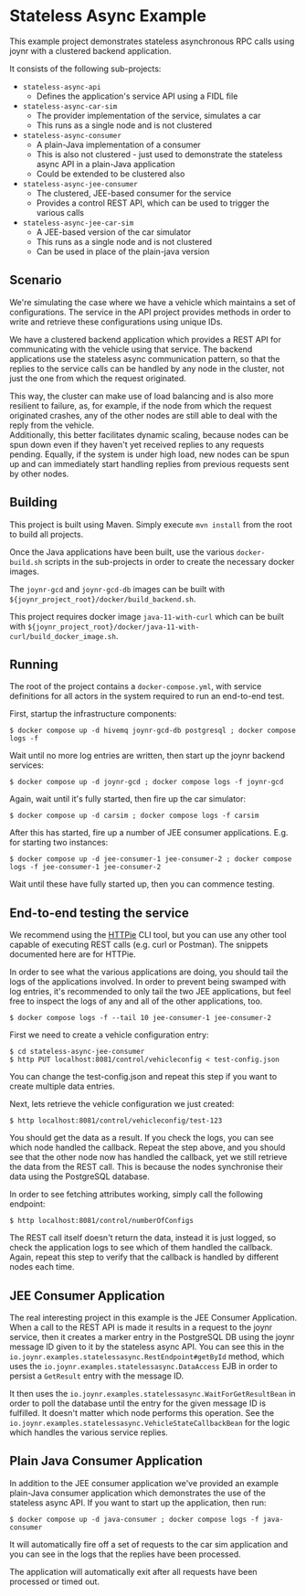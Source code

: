 # Stateless Async Example

This example project demonstrates stateless asynchronous RPC calls using joynr with a clustered
backend application.

It consists of the following sub-projects:

* `stateless-async-api`
	* Defines the application's service API using a FIDL file
* `stateless-async-car-sim`
	* The provider implementation of the service, simulates a car
	* This runs as a single node and is not clustered
* `stateless-async-consumer`
	* A plain-Java implementation of a consumer
	* This is also not clustered - just used to demonstrate the stateless async API in a plain-Java application
	* Could be extended to be clustered also
* `stateless-async-jee-consumer`
	* The clustered, JEE-based consumer for the service
	* Provides a control REST API, which can be used to trigger the various calls
* `stateless-async-jee-car-sim`
    * A JEE-based version of the car simulator
	* This runs as a single node and is not clustered
	* Can be used in place of the plain-java version

## Scenario

We're simulating the case where we have a vehicle which maintains a set of configurations. The service in
the API project provides methods in order to write and retrieve these configurations using unique IDs.

We have a clustered backend application which provides a REST API for communicating with the vehicle using
that service. The backend applications use the stateless async communication pattern, so that the replies
to the service calls can be handled by any node in the cluster, not just the one from which the request
originated.

This way, the cluster can make use of load balancing and is also more resilient to failure, as, for
example, if the node from which the request originated crashes, any of the other nodes are still able to
deal with the reply from the vehicle.  
Additionally, this better facilitates dynamic scaling, because nodes can be spun down even if they haven't
yet received replies to any requests pending. Equally, if the system is under high load, new nodes can be
spun up and can immediately start handling replies from previous requests sent by other nodes.

## Building

This project is built using Maven. Simply execute `mvn install` from the root to build all projects.

Once the Java applications have been built, use the various `docker-build.sh` scripts in the sub-projects
in order to create the necessary docker images.

The `joynr-gcd` and `joynr-gcd-db` images can be built with
`${joynr_project_root}/docker/build_backend.sh`.

This project requires docker image `java-11-with-curl` which can be built with `${joynr_project_root}/docker/java-11-with-curl/build_docker_image.sh`.

## Running

The root of the project contains a `docker-compose.yml`, with service definitions for all actors in the
system required to run an end-to-end test.

First, startup the infrastructure components:

	$ docker compose up -d hivemq joynr-gcd-db postgresql ; docker compose logs -f

Wait until no more log entries are written, then start up the joynr backend services:

	$ docker compose up -d joynr-gcd ; docker compose logs -f joynr-gcd

Again, wait until it's fully started, then fire up the car simulator:

	$ docker compose up -d carsim ; docker compose logs -f carsim

After this has started, fire up a number of JEE consumer applications. E.g. for starting two instances:

	$ docker compose up -d jee-consumer-1 jee-consumer-2 ; docker compose logs -f jee-consumer-1 jee-consumer-2

Wait until these have fully started up, then you can commence testing.

## End-to-end testing the service

We recommend using the [HTTPie](https://httpie.org) CLI tool, but you can use any other tool
capable of executing REST calls (e.g. curl or Postman). The snippets documented here are for HTTPie.

In order to see what the various applications are doing, you should tail the logs of the applications
involved. In order to prevent being swamped with log entries, it's recommended to only tail the two JEE
applications, but feel free to inspect the logs of any and all of the other applications, too.

	$ docker compose logs -f --tail 10 jee-consumer-1 jee-consumer-2

First we need to create a vehicle configuration entry:

	$ cd stateless-async-jee-consumer
	$ http PUT localhost:8081/control/vehicleconfig < test-config.json

You can change the test-config.json and repeat this step if you want to create multiple data entries.

Next, lets retrieve the vehicle configuration we just created:

	$ http localhost:8081/control/vehicleconfig/test-123

You should get the data as a result. If you check the logs, you can see which node handled the callback.
Repeat the step above, and you should see that the other node now has handled the callback, yet we still
retrieve the data from the REST call. This is because the nodes synchronise their data using the
PostgreSQL database.

In order to see fetching attributes working, simply call the following endpoint:

	$ http localhost:8081/control/numberOfConfigs

The REST call itself doesn't return the data, instead it is just logged, so check the application logs
to see which of them handled the callback. Again, repeat this step to verify that the callback is handled
by different nodes each time.

## JEE Consumer Application

The real interesting project in this example is the JEE Consumer Application. When a call to the REST API
is made it results in a request to the joynr service, then it creates a marker entry in the
PostgreSQL DB using the joynr message ID given to it by the stateless async API.
You can see this in the
`io.joynr.examples.statelessasync.RestEndpoint#getById` method, which uses the
`io.joynr.examples.statelessasync.DataAccess` EJB in order to persist a `GetResult` entry with the message ID.

It then uses the `io.joynr.examples.statelessasync.WaitForGetResultBean` in order to poll the database until
the entry for the given message ID is fulfilled. It doesn't matter which node performs this operation.
See the `io.joynr.examples.statelessasync.VehicleStateCallbackBean` for the logic which handles the various
service replies.

## Plain Java Consumer Application

In addition to the JEE consumer application we've provided an example plain-Java consumer
application which demonstrates the use of the stateless async API. If you want to start up the
application, then run:

	$ docker compose up -d java-consumer ; docker compose logs -f java-consumer

It will automatically fire off a set of requests to the car sim application and you can see in the
logs that the replies have been processed.

The application will automatically exit after all requests have been processed or timed out.
